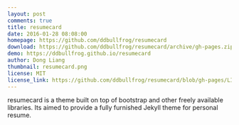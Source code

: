 ```yaml
---
layout: post
comments: true
title: resumecard
date: 2016-01-28 08:08:00
homepage: https://github.com/ddbullfrog/resumecard
download: https://github.com/ddbullfrog/resumecard/archive/gh-pages.zip
demo: https://ddbullfrog.github.io/resumecard
author: Dong Liang
thumbnail: resumecard.png
license: MIT
license_link: https://github.com/ddbullfrog/resumecard/blob/gh-pages/LICENSE.md
---
```


resumecard is a theme built on top of bootstrap and other freely available libraries. Its aimed to provide a fully furnished Jekyll theme for personal resume.
